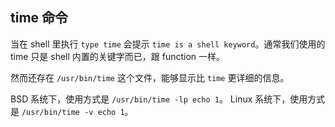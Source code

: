## time 命令

当在 shell 里执行 `type time` 会提示 `time is a shell keyword`。通常我们使用的 time 只是 shell 内置的关键字而已，跟 function 一样。

然而还存在 `/usr/bin/time` 这个文件，能够显示比 `time` 更详细的信息。

BSD 系统下，使用方式是 `/usr/bin/time -lp echo 1`。
Linux 系统下，使用方式是 `/usr/bin/time -v echo 1`。
